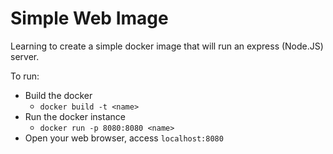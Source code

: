 # Simple Web Image

Learning to create a simple docker image that will run an express (Node.JS) server.

To run:
- Build the docker
  - `docker build -t <name>`
- Run the docker instance
  - `docker run -p 8080:8080 <name>`
- Open your web browser, access `localhost:8080`